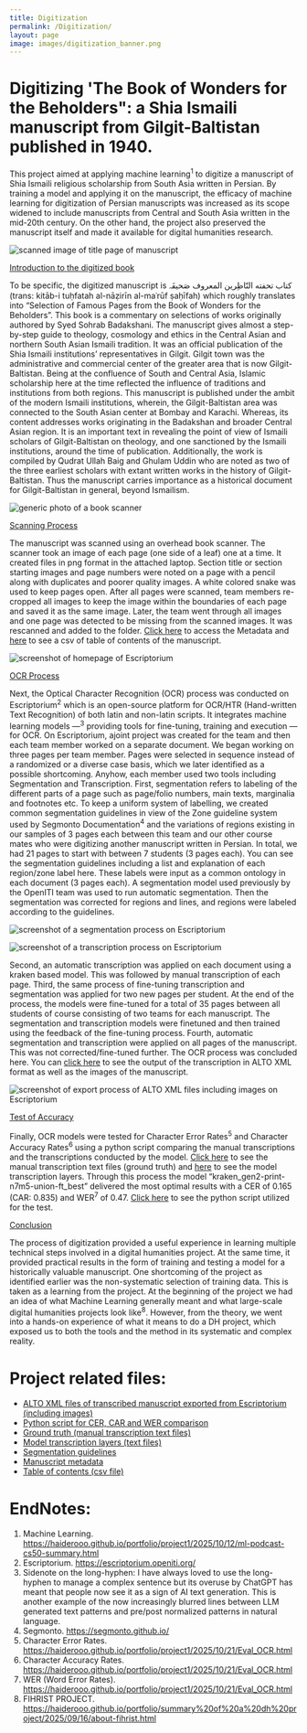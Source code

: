 ```yaml
---
title: Digitization
permalink: /Digitization/
layout: page
image: images/digitization_banner.png
---
```



# Digitizing 'The Book of Wonders for the Beholders": a Shia Ismaili manuscript from Gilgit-Baltistan published in 1940.


This project aimed at applying machine learning<sup>1</sup> to digitize a manuscript of Shia Ismaili religious scholarship from South Asia written in Persian. By
training a model and applying it on the manuscript, the efficacy of machine learning for digitization of Persian manuscripts was increased as its scope widened to
include manuscripts from Central and South Asia written in the mid-20th century. On the other hand, the project also preserved the manuscript itself and made it
available for digital humanities research. 


![scanned image of title page of manuscript]({{site.baseurl}}images/manuscript_titlepage.jpg)


<u>Introduction to the digitized book</u>


To be specific, the digitized manuscript is   کتاب تحفته النّاظِرین المعروف صَحیفَہ  (trans: kitāb-i tuḥfatah al-nāẓirīn al-maʿrūf ṣaḥīfah) which roughly translates into
“Selection of Famous Pages from the Book of Wonders for the Beholders”. This book is a commentary on selections of works originally authored by Syed Sohrab
Badakshani. The manuscript gives almost a step-by-step guide to theology, cosmology and ethics in the Central Asian and northern South Asian Ismaili tradition. It
was an official publication of the Shia Ismaili institutions’ representatives in Gilgit. Gilgit town was the administrative and commercial center of the greater
area that is now Gilgit-Baltistan. Being at the confluence of South and Central Asia, Islamic scholarship here at the time reflected the influence of traditions
and institutions from both regions. This manuscript is published under the ambit of the modern Ismaili institutions, wherein, the Gilgit-Baltistan area was
connected to the South Asian center at Bombay and Karachi. Whereas, its content addresses works originating in the Badakshan and broader Central Asian region. It
is an important text in revealing the point of view of Ismaili scholars of Gilgit-Baltistan on theology, and one sanctioned by the Ismaili institutions, around the
time of publication. Additionally, the work is compiled by Qudrat Ullah Baig and Ghulam Uddin who are noted as two of the three earliest scholars with extant
written works in the history of Gilgit-Baltistan. Thus the manuscript carries importance as a historical document for Gilgit-Baltistan in general, beyond Ismailism.




![generic photo of a book scanner]({{site.baseurl}}images/scanner.jpg)


<u>Scanning Process</u>


The manuscript was scanned using an overhead book scanner. The scanner took an image of each page (one side of a leaf) one at a time. It created files in png
format in the attached laptop. Section title or section starting images and page numbers were noted on a page with a pencil along with duplicates and poorer
quality images. A white colored snake was used to keep pages open. After all pages were scanned, team members re-cropped all images to keep the image within the
boundaries of each page and saved it as the same image. Later, the team went through all images and one page was detected to be missing from the scanned images. It
was rescanned and added to the folder. [Click here](/project1-digitization/Rasail_Metadata.txt) to access the Metadata and [here](/project1-digitization/Rasail_Group_Sheet2.csv) to see a csv of table of contents of the manuscript.




![screenshot of homepage of Escriptorium]({{site.baseurl}}images/escriptorium.png)


<u>OCR Process</u>


Next, the Optical Character Recognition (OCR) process was conducted on Escriptorium<sup>2</sup> which is an open-source platform for OCR/HTR (Hand-written Text
Recognition) of both latin and non-latin scripts. It integrates machine learning models —<sup>3</sup> providing tools for fine-tuning, training and execution —
for OCR. On Escriptorium, ajoint project was created for the team and then each team member worked on a separate document. We began working on three pages per
team member. Pages were selected in sequence instead of a randomized or a diverse case basis, which we later identified as a possible shortcoming. Anyhow, each
member used two tools including Segmentation and Transcription. First, segmentation refers to labeling of the different parts of a page such as page/folio
numbers, main texts, marginalia and footnotes etc. To keep a uniform system of labelling, we created common segmentation guidelines in view of the Zone guideline
system used by Segmonto Documentation<sup>4</sup> and the variations of regions existing in our samples of 3 pages each between this team and our other course
mates who were digitizing another manuscript written in Persian. In total, we had 21 pages to start with between 7 students (3 pages each). You can see the
segmentation guidelines including a list and explanation of each region/zone label here. These labels were input as a common ontology in each document (3 pages
each). A segmentation model used previously by the OpenITI team was used to run automatic segmentation. Then the segmentation was corrected for regions and lines,
and regions were labeled according to the guidelines.




![screenshot of a segmentation process on Escriptorium]({{site.baseurl}}images/segmentation.png)




![screenshot of a transcription process on Escriptorium]({{site.baseurl}}images/transcription.jpg)




Second, an automatic transcription was applied on each document using a kraken based model. This was followed by manual transcription of each page. Third, the
same process of fine-tuning transcription and segmentation was applied for two new pages per student. At the end of the process, the models were fine-tuned for a
total of 35 pages between all students of course consisting of two teams for each manuscript. The segmentation and transcription models were finetuned and then
trained using the feedback of the fine-tuning process. Fourth, automatic segmentation and transcription were applied on all pages of the manuscript. This was not
corrected/fine-tuned further. The OCR process was concluded here. You can [click here](/project1-digitization/README.txt) to see the output of
the transcription in ALTO XML format as well as the images of the manuscript.


![screenshot of export process of ALTO XML files including images on Escriptorium]({{site.baseurl}}images/export_screenshot.jpg)


<u>Test of Accuracy</u>


Finally, OCR models were tested for Character Error Rates<sup>5</sup> and Character Accuracy Rates<sup>6</sup> using a python script comparing the manual
transcriptions and the
transcriptions conducted by the model. 
[Click here](https://github.com/haiderooo/portfolio/tree/master/project1-digitization/CAR_CER_Comparison/ground_truth_layers) to see the manual transcription text
files (ground truth) and 
[here](https://github.com/haiderooo/portfolio/tree/master/project1-digitization/CAR_CER_Comparison/model_transcriptions) to see the model transcription layers.
Through this process the model “kraken_gen2-print-n7m5-union-ft_best” delivered the most optimal results with a CER of 0.165 (CAR: 0.835) and WER<sup>7</sup> of 0.47. 
[Click here](project1-digitization/CAR_CER_Comparison/haider_evaluate_transcription.py) to see the python script utilized for the test.


<u>Conclusion</u>


The process of digitization provided a useful experience in learning multiple technical steps involved in a digital humanities project. At the same time, it
provided practical results in the form of training and testing a model for a historically valuable manuscript. One shortcoming of the project as identified
earlier was the non-systematic selection of training data. This is taken as a learning from the project. At the beginning of the project we had an idea of what
Machine Learning generally meant and what large-scale digital humanities projects look like<sup>8</sup>. However, from the theory, we went into a hands-on experience of
what it means to do a DH project, which exposed us to both the tools and the method in its systematic and complex reality.


# Project related files:
- [ALTO XML files of transcribed manuscript exported from Escriptorium (including images)](/project1-digitization/README.txt)
- [Python script for CER, CAR and WER comparison](/project1-digitization/CAR_CER_Comparison/haider_evaluate_transcription.py)
- [Ground truth (manual transcription text files)](/project1-digitization/CAR_CER_Comparison/ground_truth_layers/)
- [Model transcription layers (text files)](/project1-digitization/CAR_CER_Comparison/model_transcriptions/)
- [Segmentation guidelines](/project1-digitization/segmentation_guidelines_DH25.pdf)
- [Manuscript metadata](project1-digitization/Rasail_Metadata.txt)
- [Table of contents (csv file)](/project1-digitization/Rasail_Group_Sheet2.csv)


# EndNotes:


1. Machine Learning. <https://haiderooo.github.io/portfolio/project1/2025/10/12/ml-podcast-cs50-summary.html>
2. Escriptorium. <https://escriptorium.openiti.org/>
3. Sidenote on the long-hyphen: I have always loved to use the long-hyphen to manage a complex sentence but its overuse by ChatGPT has meant that people now see
   it as a sign of AI text generation. This is another example of the now increasingly blurred lines between LLM generated text patterns and pre/post normalized
   patterns in natural language.
4. Segmonto. <https://segmonto.github.io/>
5. Character Error Rates. <https://haiderooo.github.io/portfolio/project1/2025/10/21/Eval_OCR.html>
6. Character Accuracy Rates. <https://haiderooo.github.io/portfolio/project1/2025/10/21/Eval_OCR.html>
7. WER (Word Error Rates). <https://haiderooo.github.io/portfolio/project1/2025/10/21/Eval_OCR.html>
8. FIHRIST PROJECT. <https://haiderooo.github.io/portfolio/summary%20of%20a%20dh%20project/2025/09/16/about-fihrist.html>

